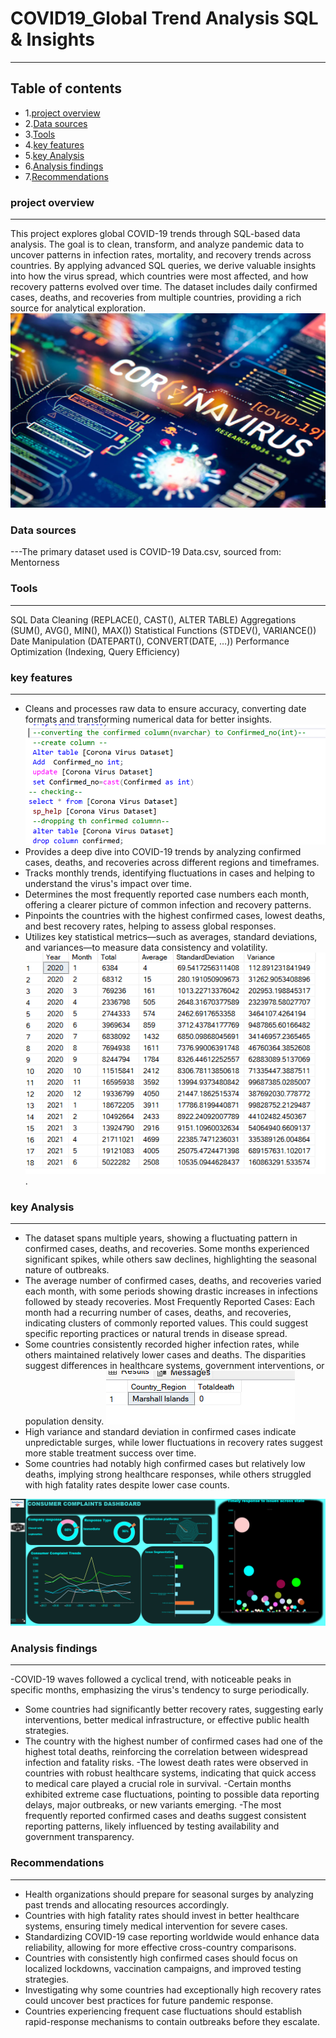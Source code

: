 #  COVID19_Global Trend Analysis SQL & Insights
---
## Table of contents 
- 1.[project overview](#project-overview)
- 2.[Data sources](#data-sources) 
- 3.[Tools](#tools)
- 4.[key features](#key-features)
- 5.[key Analysis](#key-analysis)
- 6.[Analysis findings](#analysis-findings)
- 7.[Recommendations](#recommendations)

### project overview
---
This project explores global COVID-19 trends through SQL-based data analysis. The goal is to clean, transform, and analyze pandemic data to uncover patterns in infection rates, mortality, and recovery trends across countries.
By applying advanced SQL queries, we derive valuable insights into how the virus spread, which countries were most affected, and how recovery patterns evolved over time. The dataset includes daily confirmed cases, deaths, and recoveries from multiple countries, providing a rich source for analytical exploration.
![Dashboard](https://github.com/FebeianBELLO/corona-virus-Dataset/blob/main/corona_virus%20image.png)


### Data sources 
---The primary dataset used is COVID-19 Data.csv, sourced from:
 Mentorness
### Tools
---
SQL
Data Cleaning (REPLACE(), CAST(), ALTER TABLE)
Aggregations (SUM(), AVG(), MIN(), MAX())
Statistical Functions (STDEV(), VARIANCE())
Date Manipulation (DATEPART(), CONVERT(DATE, …))
Performance Optimization (Indexing, Query Efficiency)
### key features
---
- Cleans and processes raw data to ensure accuracy, converting date formats and transforming numerical data for better insights.
 ![Dashboard](https://github.com/FebeianBELLO/corona-virus-Dataset/blob/main/conersion%20for%20confirmed%20.png)
- Provides a deep dive into COVID-19 trends by analyzing confirmed cases, deaths, and recoveries across different regions and timeframes.
- Tracks monthly trends, identifying fluctuations in cases and helping to understand the virus's impact over time.
- Determines the most frequently reported case numbers each month, offering a clearer picture of common infection and recovery patterns.
- Pinpoints the countries with the highest confirmed cases, lowest deaths, and best recovery rates, helping to assess global responses.
- Utilizes key statistical metrics—such as averages, standard deviations, and variances—to measure data consistency and volatility.
![Dashboard](https://github.com/FebeianBELLO/corona-virus-Dataset/blob/main/death%20avg%2Cstd.ans.png).
### key Analysis 
---
-  The dataset spans multiple years, showing a fluctuating pattern in confirmed cases, deaths, and recoveries. Some months experienced significant spikes, while others saw declines, highlighting the seasonal nature of outbreaks.
-  The average number of confirmed cases, deaths, and recoveries varied each month, with some periods showing drastic increases in infections followed by steady recoveries.
Most Frequently Reported Cases: Each month had a recurring number of cases, deaths, and recoveries, indicating clusters of commonly reported values. This could suggest specific reporting practices or natural trends in disease spread.
-  Some countries consistently recorded higher infection rates, while others maintained relatively lower cases and deaths. The disparities suggest differences in healthcare systems, government interventions, or population density.
![Dashboard](https://github.com/FebeianBELLO/corona-virus-Dataset/blob/main/lowest%20for%20death%20ans.png)
-  High variance and standard deviation in confirmed cases indicate unpredictable surges, while lower fluctuations in recovery rates suggest more stable treatment success over time.
- Some countries had notably high confirmed cases but relatively low deaths, implying strong healthcare responses, while others struggled with high fatality rates despite lower case counts.

![Dashboard](https://github.com/FebeianBELLO/Bank-of-America-Consumer-Complaints-Analysis/blob/main/consumer%20BOA.png)


### Analysis findings 
---
-COVID-19 waves followed a cyclical trend, with noticeable peaks in specific months, emphasizing the virus's tendency to surge periodically.
- Some countries had significantly better recovery rates, suggesting early interventions, better medical infrastructure, or effective public health strategies.
- The country with the highest number of confirmed cases had one of the highest total deaths, reinforcing the correlation between widespread infection and fatality risks.
-The lowest death rates were observed in countries with robust healthcare systems, indicating that quick access to medical care played a crucial role in survival.
-Certain months exhibited extreme case fluctuations, pointing to possible data reporting delays, major outbreaks, or new variants emerging.
-The most frequently reported confirmed cases and deaths suggest consistent reporting patterns, likely influenced by testing availability and government transparency.


### Recommendations
---
- Health organizations should prepare for seasonal surges by analyzing past trends and allocating resources accordingly.
- Countries with high fatality rates should invest in better healthcare systems, ensuring timely medical intervention for severe cases.
- Standardizing COVID-19 case reporting worldwide would enhance data reliability, allowing for more effective cross-country comparisons.
- Countries with consistently high confirmed cases should focus on localized lockdowns, vaccination campaigns, and improved testing strategies.
- Investigating why some countries had exceptionally high recovery rates could uncover best practices for future pandemic response.
- Countries experiencing frequent case fluctuations should establish rapid-response mechanisms to contain outbreaks before they escalate.








